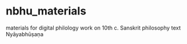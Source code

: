 # nbhu_materials
materials for digital philology work on 10th c. Sanskrit philosophy text Nyāyabhūṣaṇa
